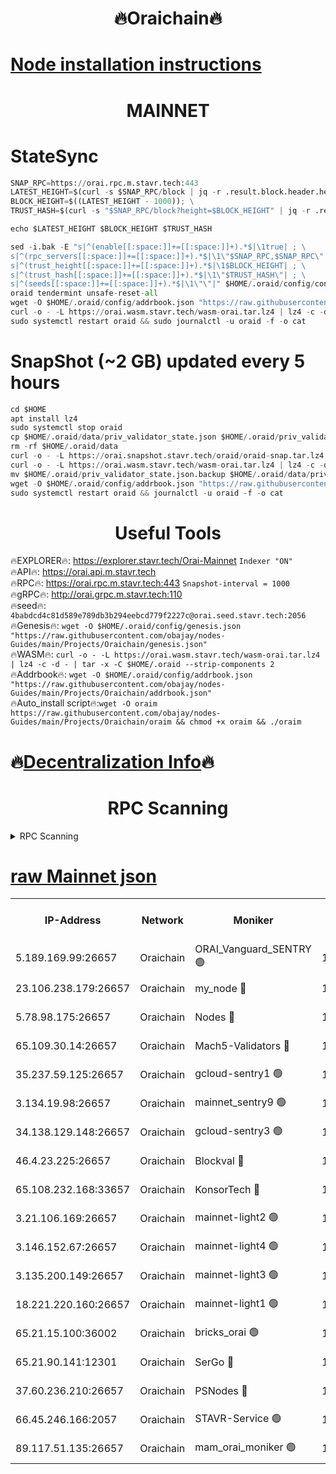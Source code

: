 <h1 align="center"> 🔥Oraichain🔥</h1>

[Node installation instructions](https://github.com/obajay/nodes-Guides/tree/main/Projects/Oraichain)
=
<h1 align="center"> MAINNET</h1>

# StateSync
```python
SNAP_RPC=https://orai.rpc.m.stavr.tech:443
LATEST_HEIGHT=$(curl -s $SNAP_RPC/block | jq -r .result.block.header.height); \
BLOCK_HEIGHT=$((LATEST_HEIGHT - 1000)); \
TRUST_HASH=$(curl -s "$SNAP_RPC/block?height=$BLOCK_HEIGHT" | jq -r .result.block_id.hash)

echo $LATEST_HEIGHT $BLOCK_HEIGHT $TRUST_HASH

sed -i.bak -E "s|^(enable[[:space:]]+=[[:space:]]+).*$|\1true| ; \
s|^(rpc_servers[[:space:]]+=[[:space:]]+).*$|\1\"$SNAP_RPC,$SNAP_RPC\"| ; \
s|^(trust_height[[:space:]]+=[[:space:]]+).*$|\1$BLOCK_HEIGHT| ; \
s|^(trust_hash[[:space:]]+=[[:space:]]+).*$|\1\"$TRUST_HASH\"| ; \
s|^(seeds[[:space:]]+=[[:space:]]+).*$|\1\"\"|" $HOME/.oraid/config/config.toml
oraid tendermint unsafe-reset-all
wget -O $HOME/.oraid/config/addrbook.json "https://raw.githubusercontent.com/obajay/nodes-Guides/main/Projects/Oraichain/addrbook.json"
curl -o - -L https://orai.wasm.stavr.tech/wasm-orai.tar.lz4 | lz4 -c -d - | tar -x -C $HOME/.oraid --strip-components 2
sudo systemctl restart oraid && sudo journalctl -u oraid -f -o cat
```
# SnapShot (~2 GB) updated every 5 hours
```python
cd $HOME
apt install lz4
sudo systemctl stop oraid
cp $HOME/.oraid/data/priv_validator_state.json $HOME/.oraid/priv_validator_state.json.backup
rm -rf $HOME/.oraid/data
curl -o - -L https://orai.snapshot.stavr.tech/oraid/oraid-snap.tar.lz4 | lz4 -c -d - | tar -x -C $HOME/.oraid --strip-components 2
curl -o - -L https://orai.wasm.stavr.tech/wasm-orai.tar.lz4 | lz4 -c -d - | tar -x -C $HOME/.oraid --strip-components 2
mv $HOME/.oraid/priv_validator_state.json.backup $HOME/.oraid/data/priv_validator_state.json
wget -O $HOME/.oraid/config/addrbook.json "https://raw.githubusercontent.com/obajay/nodes-Guides/main/Projects/Oraichain/addrbook.json"
sudo systemctl restart oraid && journalctl -u oraid -f -o cat
```

 <h1 align="center"> Useful Tools</h1>

🔥EXPLORER🔥:     https://explorer.stavr.tech/Orai-Mainnet        `Indexer "ON"` \
🔥API🔥:          https://orai.api.m.stavr.tech \
🔥RPC🔥:          https://orai.rpc.m.stavr.tech:443              `Snapshot-interval = 1000` \
🔥gRPC🔥:         http://orai.grpc.m.stavr.tech:110 \
🔥seed🔥:      `4babdcd4c81d589e789db3b294eebcd779f2227c@orai.seed.stavr.tech:2056` \
🔥Genesis🔥:   `wget -O $HOME/.oraid/config/genesis.json "https://raw.githubusercontent.com/obajay/nodes-Guides/main/Projects/Oraichain/genesis.json"` \
🔥WASM🔥:      `curl -o - -L https://orai.wasm.stavr.tech/wasm-orai.tar.lz4 | lz4 -c -d - | tar -x -C $HOME/.oraid --strip-components 2` \
🔥Addrbook🔥:  `wget -O $HOME/.oraid/config/addrbook.json "https://raw.githubusercontent.com/obajay/nodes-Guides/main/Projects/Oraichain/addrbook.json"` \
🔥Auto_install script🔥:`wget -O oraim https://raw.githubusercontent.com/obajay/nodes-Guides/main/Projects/Oraichain/oraim && chmod +x oraim && ./oraim`

🔥[Decentralization Info](https://github.com/obajay/StateSync-snapshots/tree/main/Projects/Oraichain/Decentralization)🔥
=
<h1 align="center"> RPC Scanning</h1>

<details>
<summary>RPC Scanning</summary>

<h2 align="center"> We scan nodes in real time every 4 hours. And we provide the final result of RPC endpoints.
We cannot influence the operation of these nodes in any way. </h2>


```python
If Voting Power is higher than 0 --> then the Node is a validator of the network and may be subject to attack and be a potential threat to the chain.
```
```python
We marked such validators with a red symbol
```

</details>

[raw Mainnet json](https://rpc-check.oraim.stavr.tech/oraim/rpc-oraim-result.json)
=


<table><tr><th>IP-Address</th><th>Network</th><th>Moniker</th><th>Latest Block Height</th><th>Earliest Block Height</th><th>Catching Up</th><th>Tx Index</th><th>Voting Power</th><th>Scan Time</th></tr><tr><td>5.189.169.99:26657</td><td>Oraichain</td><td>ORAI_Vanguard_SENTRY 🟢</td><td>15952559</td><td>0</td><td>False</td><td>on</td><td>0</td><td>2024-02-26T20:27:36.095910251UTC</td></tr><tr><td>23.106.238.179:26657</td><td>Oraichain</td><td>my_node 🔴</td><td>15952562</td><td>0</td><td>False</td><td>on</td><td>302609</td><td>2024-02-26T20:27:51.167274633UTC</td></tr><tr><td>5.78.98.175:26657</td><td>Oraichain</td><td>Nodes 🔴</td><td>15952563</td><td>0</td><td>False</td><td>off</td><td>166224</td><td>2024-02-26T20:28:00.474269812UTC</td></tr><tr><td>65.109.30.14:26657</td><td>Oraichain</td><td>Mach5-Validators 🔴</td><td>15952568</td><td>0</td><td>False</td><td>off</td><td>644</td><td>2024-02-26T20:28:24.254050882UTC</td></tr><tr><td>35.237.59.125:26657</td><td>Oraichain</td><td>gcloud-sentry1 🟢</td><td>15952558</td><td>1</td><td>False</td><td>on</td><td>0</td><td>2024-02-26T20:27:31.354361088UTC</td></tr><tr><td>3.134.19.98:26657</td><td>Oraichain</td><td>mainnet_sentry9 🟢</td><td>15952563</td><td>1</td><td>False</td><td>on</td><td>0</td><td>2024-02-26T20:27:56.842922999UTC</td></tr><tr><td>34.138.129.148:26657</td><td>Oraichain</td><td>gcloud-sentry3 🟢</td><td>15952566</td><td>1</td><td>False</td><td>on</td><td>0</td><td>2024-02-26T20:28:12.615263906UTC</td></tr><tr><td>46.4.23.225:26657</td><td>Oraichain</td><td>Blockval 🔴</td><td>15952568</td><td>10774049</td><td>False</td><td>off</td><td>286216</td><td>2024-02-26T20:28:29.086950219UTC</td></tr><tr><td>65.108.232.168:33657</td><td>Oraichain</td><td>KonsorTech 🔴</td><td>15952558</td><td>14344801</td><td>False</td><td>off</td><td>50578</td><td>2024-02-26T20:27:30.733580206UTC</td></tr><tr><td>3.21.106.169:26657</td><td>Oraichain</td><td>mainnet-light2 🟢</td><td>15952562</td><td>15275144</td><td>False</td><td>on</td><td>0</td><td>2024-02-26T20:27:53.849567984UTC</td></tr><tr><td>3.146.152.67:26657</td><td>Oraichain</td><td>mainnet-light4 🟢</td><td>15952563</td><td>15275144</td><td>False</td><td>on</td><td>0</td><td>2024-02-26T20:27:59.561840702UTC</td></tr><tr><td>3.135.200.149:26657</td><td>Oraichain</td><td>mainnet-light3 🟢</td><td>15952564</td><td>15275144</td><td>False</td><td>on</td><td>0</td><td>2024-02-26T20:28:03.160991226UTC</td></tr><tr><td>18.221.220.160:26657</td><td>Oraichain</td><td>mainnet-light1 🟢</td><td>15952565</td><td>15643601</td><td>False</td><td>on</td><td>0</td><td>2024-02-26T20:28:09.912594837UTC</td></tr><tr><td>65.21.15.100:36002</td><td>Oraichain</td><td>bricks_orai 🟢</td><td>15952568</td><td>15848470</td><td>False</td><td>on</td><td>0</td><td>2024-02-26T20:28:28.820937636UTC</td></tr><tr><td>65.21.90.141:12301</td><td>Oraichain</td><td>SerGo 🔴</td><td>15952566</td><td>15852566</td><td>False</td><td>off</td><td>1</td><td>2024-02-26T20:28:14.975186579UTC</td></tr><tr><td>37.60.236.210:26657</td><td>Oraichain</td><td>PSNodes 🔴</td><td>15952559</td><td>15923933</td><td>False</td><td>on</td><td>11</td><td>2024-02-26T20:27:36.621103851UTC</td></tr><tr><td>66.45.246.166:2057</td><td>Oraichain</td><td>STAVR-Service 🟢</td><td>15952566</td><td>15950801</td><td>False</td><td>on</td><td>0</td><td>2024-02-26T20:28:17.627567753UTC</td></tr><tr><td>89.117.51.135:26657</td><td>Oraichain</td><td>mam_orai_moniker 🟢</td><td>15952558</td><td>15951001</td><td>False</td><td>on</td><td>0</td><td>2024-02-26T20:27:31.641097347UTC</td></tr></table>
